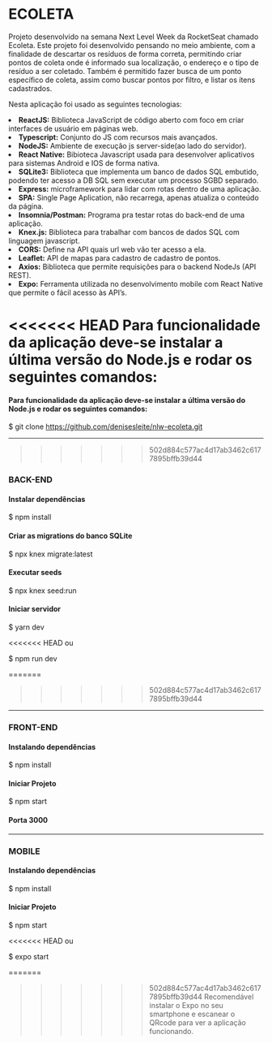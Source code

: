 # ECOLETA

Projeto desenvolvido na semana Next Level Week da RocketSeat chamado Ecoleta. Este projeto foi desenvolvido pensando no meio ambiente, com a finalidade de descartar os resíduos de forma correta, permitindo criar pontos de coleta onde é informado sua localização, o endereço e o tipo de resíduo a ser coletado. Também é permitido fazer busca de um ponto específico de coleta, assim como buscar pontos por filtro, e listar os ítens cadastrados. 

Nesta aplicação foi usado as seguintes tecnologias:

<li><b>ReactJS:</b> Biblioteca JavaScript de código aberto com foco em criar interfaces de usuário em páginas web.</li>
<li><b>Typescript:</b> Conjunto do JS com recursos mais avançados.</li>
<li><b>NodeJS:</b> Ambiente de execução js server-side(ao lado do servidor).</li>
<li><b>React Native:</b> Bibioteca Javascript usada para desenvolver aplicativos para sistemas Android e IOS de forma nativa.</li>
<li><b>SQLite3:</b> Biblioteca que implementa um banco de dados SQL embutido, podendo ter acesso a DB SQL sem executar um processo SGBD separado.</li>
<li><b>Express:</b> microframework para lidar com rotas dentro de uma aplicação.</li>
<li><b>SPA:</b> Single Page Aplication, não recarrega, apenas atualiza o conteúdo da página.</li>
<li><b>Insomnia/Postman:</b> Programa pra testar rotas do back-end de uma aplicação.</li>
<li><b>Knex.js:</b> Biblioteca para trabalhar com bancos de dados SQL com linguagem javascript.</li>
<li><b>CORS:</b> Define na API quais url web vão ter acesso a ela.</li>
<li><b>Leaflet:</b> API de mapas para cadastro de cadastro de pontos.</li>
<li><b>Axios:</b> Biblioteca que permite requisições para o backend NodeJs (API REST).</li>
<li><b>Expo:</b> Ferramenta utilizada no desenvolvimento mobile com React Native que permite o fácil acesso às API’s.</li>

<<<<<<< HEAD
Para funcionalidade da aplicação deve-se instalar a última versão do Node.js e rodar os seguintes comandos:
=======
#### Para funcionalidade da aplicação deve-se instalar a última versão do Node.js e rodar os seguintes comandos:

$ git clone https://github.com/denisesleite/nlw-ecoleta.git

-------------------------------
>>>>>>> 502d884c577ac4d17ab3462c6177895bffb39d44

### BACK-END
#### Instalar dependências
$ npm install

#### Criar as migrations do banco SQLite
$ npx knex migrate:latest

#### Executar seeds
$ npx knex seed:run

#### Iniciar servidor 
$ yarn dev

<<<<<<< HEAD
ou

$ npm run dev

=======
>>>>>>> 502d884c577ac4d17ab3462c6177895bffb39d44
-------------------------------

### FRONT-END

#### Instalando dependências
$ npm install

#### Iniciar Projeto
$ npm start

#### Porta 3000

------------------------------

### MOBILE

#### Instalando dependências
$ npm install

#### Iniciar Projeto
$ npm start

<<<<<<< HEAD
ou

$ expo start

=======
>>>>>>> 502d884c577ac4d17ab3462c6177895bffb39d44
Recomendável instalar o Expo no seu smartphone e escanear o QRcode para ver a aplicação funcionando.

